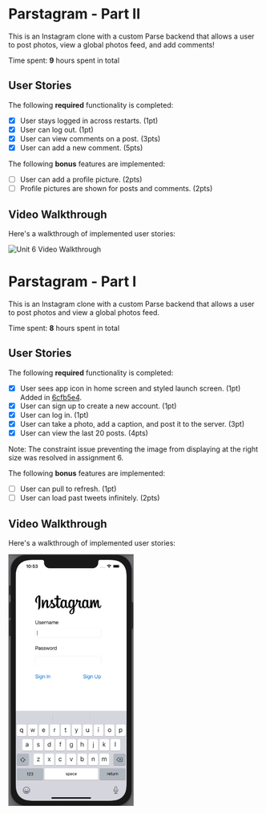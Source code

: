 # Parstagram - Part II

This is an Instagram clone with a custom Parse backend that allows a user to post photos, view a global photos feed, and add comments!

Time spent: **9** hours spent in total

## User Stories

The following **required** functionality is completed:

- [x] User stays logged in across restarts. (1pt)
- [x] User can log out. (1pt)
- [x] User can view comments on a post. (3pts)
- [x] User can add a new comment. (5pts)

The following **bonus** features are implemented:

- [ ] User can add a profile picture. (2pts)
- [ ] Profile pictures are shown for posts and comments. (2pts)

## Video Walkthrough

Here's a walkthrough of implemented user stories:

<img src="https://github.com/HiroinaProtagonist/Parstagram/blob/main/cios_assignment6_2_ezgif.gif?raw=true" title="Unit 6 Video Walkthrough" alt="Unit 6 Video Walkthrough" width="250px"/><br>

# Parstagram - Part I

This is an Instagram clone with a custom Parse backend that allows a user to post photos and view a global photos feed.

Time spent: **8** hours spent in total

## User Stories

The following **required** functionality is completed:

- [x] User sees app icon in home screen and styled launch screen. (1pt) Added in [6cfb5e4](https://github.com/HiroinaProtagonist/Parstagram/commit/6cfb5e4365548ef22e48acc405b6c18f1a58720c).
- [x] User can sign up to create a new account. (1pt)
- [x] User can log in. (1pt)
- [x] User can take a photo, add a caption, and post it to the server. (3pt)
- [x] User can view the last 20 posts. (4pts)

Note: The constraint issue preventing the image from displaying at the right size was resolved in assignment 6.

The following **bonus** features are implemented:

- [ ] User can pull to refresh. (1pt)
- [ ] User can load past tweets infinitely. (2pts)

## Video Walkthrough

Here's a walkthrough of implemented user stories:

<img src="https://github.com/HiroinaProtagonist/Parstagram/blob/main/cios_assignment5_ezgif.gif?raw=true" title="Unit 5 Video Walkthrough" alt="Unit 5 Video Walkthrough" width="250px"/><br>
